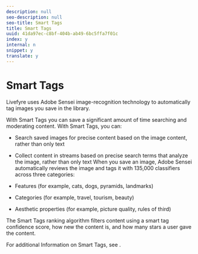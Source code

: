 ```yaml
---
description: null
seo-description: null
seo-title: Smart Tags
title: Smart Tags
uuid: 41da97ec-c8bf-404b-ab49-6bc5ffa7f01c
index: y
internal: n
snippet: y
translate: y
---
```


# Smart Tags

Livefyre uses Adobe Sensei image-recognition technology to automatically tag images you save in the library.

With Smart Tags you can save a significant amount of time searching and moderating content. With Smart Tags, you can: 

* Search saved images for precise content based on the image content, rather than only text
* Collect content in streams based on precise search terms that analyze the image, rather than only text
When you save an image, Adobe Sensei automatically reviews the image and tags it with 135,000 classifiers across three categories:

* Features (for example, cats, dogs, pyramids, landmarks)

* Categories (for example, travel, tourism, beauty)

* Aesthetic properties (for example, picture quality, rules of third)

The Smart Tags ranking algorithm filters content using a smart tag confidence score, how new the content is, and how many stars a user gave the content.

For additional Information on Smart Tags, see [](c_stream_rule_options_for_all_stream_rules.md#c_stream_rule_options_for_all_stream_rules).
